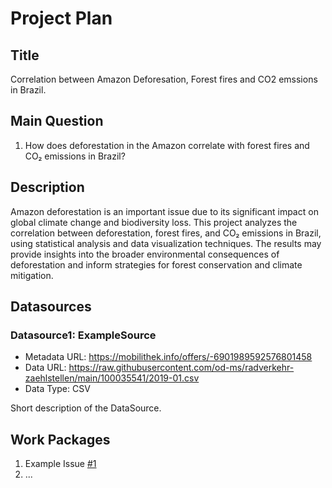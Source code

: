 # Project Plan

## Title
<!-- Give your project a short title. -->
Correlation between Amazon Deforesation, Forest fires and CO2 emssions in Brazil.

## Main Question

<!-- Think about one main question you want to answer based on the data. -->
1. How does deforestation in the Amazon correlate with forest fires and CO₂ emissions in Brazil?

## Description

<!-- Describe your data science project in max. 200 words. Consider writing about why and how you attempt it. -->
Amazon deforestation is an important issue due to its significant impact on global climate change and biodiversity loss. This project analyzes the correlation between deforestation, forest fires, and CO₂ emissions in Brazil, using statistical analysis and data visualization techniques. The results may provide insights into the broader environmental consequences of deforestation and inform strategies for forest conservation and climate mitigation.

## Datasources

<!-- Describe each datasources you plan to use in a section. Use the prefic "DatasourceX" where X is the id of the datasource. -->

### Datasource1: ExampleSource
* Metadata URL: https://mobilithek.info/offers/-6901989592576801458
* Data URL: https://raw.githubusercontent.com/od-ms/radverkehr-zaehlstellen/main/100035541/2019-01.csv
* Data Type: CSV

Short description of the DataSource.

## Work Packages

<!-- List of work packages ordered sequentially, each pointing to an issue with more details. -->

1. Example Issue [#1][i1]
2. ...

[i1]: https://github.com/jvalue/made-template/issues/1
